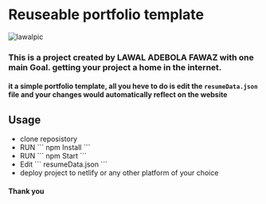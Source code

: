 # Reuseable portfolio template
![lawalpic](https://user-images.githubusercontent.com/85949974/140650632-951b5d75-3a4e-42f4-a759-f75038916ba2.JPG)
### This is a project created by LAWAL ADEBOLA FAWAZ with one main Goal. getting your project a home in the internet.
#### it a  simple portfolio template, all you heve to do is edit the ``` resumeData.json ``` file and your changes would automatically reflect on the website
## Usage
<ul>
  <li> clone reposistory</li>
  <li>  RUN ``` npm Install ```</li>
  <li> RUN ``` npm Start ```</li>
  <li> Edit ``` resumeData.json ```</li>
  <li> deploy project to netlify or any other platform of your choice</li>
</ul>

#### Thank you
